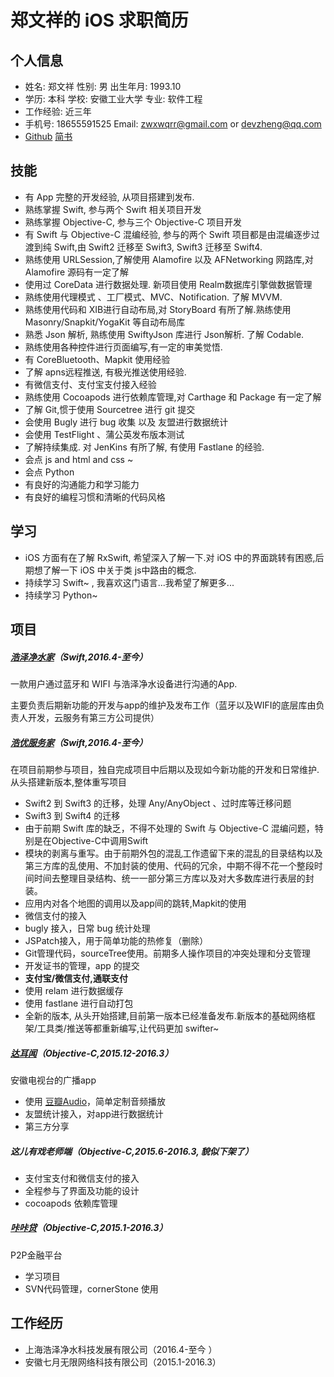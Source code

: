 # 郑文祥的 iOS 求职简历

## 个人信息

* 姓名: 郑文祥	性别: 男	                    出生年月: 1993.10
* 学历: 本科      学校: 安徽工业大学   专业: 软件工程
* 工作经验: 近三年
* 手机号: 18655591525   Email: zwxwqrr@gmail.com or devzheng@qq.com
* [Github](https://github.com/wanqingrongruo)  [简书](http://www.jianshu.com/u/274775e3d56d)

## 技能

* 有 App 完整的开发经验,  从项目搭建到发布.
* 熟练掌握 Swift, 参与两个 Swift 相关项目开发
* 熟练掌握 Objective-C, 参与三个 Objective-C 项目开发
* 有 Swift 与 Objective-C 混编经验, 参与的两个 Swift 项目都是由混编逐步过渡到纯 Swift,由 Swift2 迁移至 Swift3, Swift3 迁移至 Swift4.
* 熟练使用 URLSession,了解使用 Alamofire 以及 AFNetworking 网路库,对 Alamofire 源码有一定了解
* 使用过 CoreData 进行数据处理. 新项目使用 Realm数据库引擎做数据管理
* 熟练使用代理模式 、工厂模式、MVC、Notification. 了解 MVVM.
* 熟练使用代码和 XIB进行自动布局,对 StoryBoard 有所了解.熟练使用 Masonry/Snapkit/YogaKit 等自动布局库
* 熟悉 Json 解析, 熟练使用 SwiftyJson 库进行 Json解析. 了解 Codable.
* 熟练使用各种控件进行页面编写,有一定的审美觉悟.
* 有 CoreBluetooth、Mapkit 使用经验
* 了解 apns远程推送, 有极光推送使用经验.
* 有微信支付、支付宝支付接入经验
* 熟练使用 Cocoapods 进行依赖库管理,对 Carthage 和 Package 有一定了解
* 了解 Git,惯于使用 Sourcetree 进行 git 提交 
* 会使用 Bugly 进行 bug 收集 以及 友盟进行数据统计
* 会使用 TestFlight 、蒲公英发布版本测试
* 了解持续集成. 对 JenKins 有所了解, 有使用 Fastlane 的经验.
* 会点  js and html and css ~
* 会点 Python
* 有良好的沟通能力和学习能力
* 有良好的编程习惯和清晰的代码风格

## 学习

* iOS 方面有在了解 RxSwift, 希望深入了解一下.对 iOS 中的界面跳转有困惑,后期想了解一下 iOS 中关于类 js中路由的概念.
* 持续学习 Swift~ , 我喜欢这门语言...我希望了解更多...
* 持续学习 Python~

## 项目

##### [浩泽净水家](http://t.cn/RStnelU)（Swift,2016.4-至今）

一款用户通过蓝牙和 WIFI 与浩泽净水设备进行沟通的App.

主要负责后期新功能的开发与app的维护及发布工作（蓝牙以及WIFI的底层库由负责人开发，云服务有第三方公司提供）

##### [浩优服务家](https://itunes.apple.com/us/app/浩优服务家/id1116961418?l=zh&ls=1&mt=8)（Swift,2016.4-至今）

在项目前期参与项目，独自完成项目中后期以及现如今新功能的开发和日常维护.
从头搭建新版本,整体重写项目

* Swift2 到 Swift3 的迁移，处理 Any/AnyObject 、过时库等迁移问题
* Swift3 到 Swift4 的迁移
* 由于前期 Swift 库的缺乏，不得不处理的 Swift 与 Objective-C 混编问题，特别是在Objective-C中调用Swift
* 模块的剥离与重写。由于前期外包的混乱工作遗留下来的混乱的目录结构以及第三方库的乱使用、不加封装的使用、代码的冗余，中期不得不花一个整段时间时间去整理目录结构、统一一部分第三方库以及对大多数库进行表层的封装。
* 应用内对各个地图的调用以及app间的跳转,Mapkit的使用
* 微信支付的接入
* bugly 接入，日常 bug 统计处理
* JSPatch接入，用于简单功能的热修复（删除）
* Git管理代码，sourceTree使用。前期多人操作项目的冲突处理和分支管理
* 开发证书的管理，app 的提交
* **支付宝/微信支付,通联支付**
* 使用 relam 进行数据缓存
* 使用 fastlane 进行自动打包
* 全新的版本, 从头开始搭建,目前第一版本已经准备发布.新版本的基础网络框架/工具类/推送等都重新编写,让代码更加 swifter~

##### [达耳闻](http://t.cn/RGFw7TJ)（Objective-C,2015.12-2016.3）

安徽电视台的广播app

* 使用 [豆瓣Audio](https://github.com/douban/DOUAudioStreamer)，简单定制音频播放
* 友盟统计接入，对app进行数据统计
* 第三方分享

##### 这儿有戏老师端（Objective-C,2015.6-2016.3, 貌似下架了）

* 支付宝支付和微信支付的接入
* 全程参与了界面及功能的设计
* cocoapods 依赖库管理

##### [咔咔贷](https://appsto.re/cn/C4m5ab.i)（Objective-C,2015.1-2016.3）

P2P金融平台

* 学习项目
* SVN代码管理，cornerStone 使用

## 工作经历

* 上海浩泽净水科技发展有限公司（2016.4-至今 ）
* 安徽七月无限网络科技有限公司（2015.1-2016.3）





